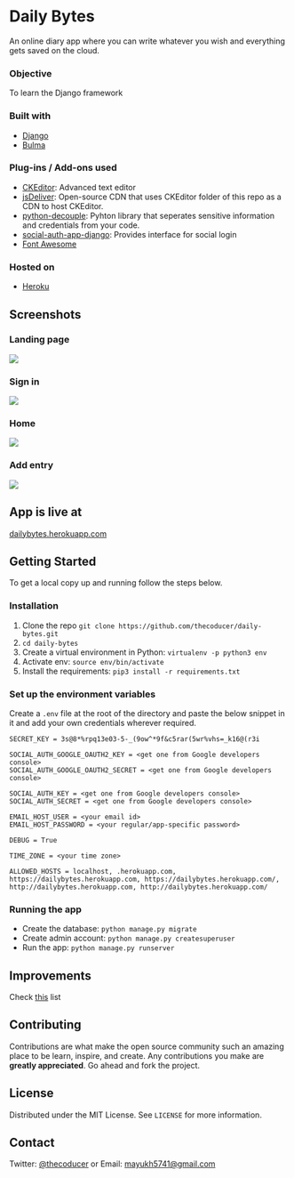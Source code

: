 # Daily Bytes
An online diary app where you can write whatever you wish and everything gets saved on the cloud.

### Objective
To learn the Django framework

### Built with
* [Django](https://www.djangoproject.com/)
* [Bulma](https://bulma.io/)

### Plug-ins / Add-ons used
* [CKEditor](https://ckeditor.com/): Advanced text editor
* [jsDeliver](https://www.jsdelivr.com/): Open-source CDN that uses CKEditor folder of this repo as a CDN to host CKEditor.
* [python-decouple](https://pypi.org/project/python-decouple/): Pyhton library that seperates sensitive information and credentials from your code.
* [social-auth-app-django](https://github.com/python-social-auth/social-app-django): Provides interface for social login
* [Font Awesome](https://fontawesome.com)

### Hosted on
* [Heroku](https://www.heroku.com/)

## Screenshots
### Landing page
![](https://raw.githubusercontent.com/thecoducer/daily-bytes/master/screenshots/Screenshot%20from%202019-09-12%2014-55-19.png)
### Sign in 
![](https://raw.githubusercontent.com/thecoducer/daily-bytes/master/screenshots/Screenshot%20from%202019-09-12%2018-59-23.png)
### Home
![](https://raw.githubusercontent.com/thecoducer/daily-bytes/master/screenshots/Screenshot%20from%202019-09-12%2018-57-05.png)
### Add entry
![](https://raw.githubusercontent.com/thecoducer/daily-bytes/master/screenshots/Screenshot%20from%202019-09-12%2018-54-07.png)

## App is live at
[dailybytes.herokuapp.com](https://dailybytes.herokuapp.com/)

## Getting Started
To get a local copy up and running follow the steps below.

### Installation
1. Clone the repo ```git clone https://github.com/thecoducer/daily-bytes.git```
2. ```cd daily-bytes```
3. Create a virtual environment in Python: ```virtualenv -p python3 env```
4. Activate env: ```source env/bin/activate```
5. Install the requirements: ```pip3 install -r requirements.txt```

### Set up the environment variables
Create a ```.env``` file at the root of the directory and paste the below snippet in it and add your own credentials wherever required.

```
SECRET_KEY = 3s@8*%rpq13e03-5-_(9ow^*9f&c5rar(5wr%vhs=_k16@(r3i

SOCIAL_AUTH_GOOGLE_OAUTH2_KEY = <get one from Google developers console>
SOCIAL_AUTH_GOOGLE_OAUTH2_SECRET = <get one from Google developers console>

SOCIAL_AUTH_KEY = <get one from Google developers console>
SOCIAL_AUTH_SECRET = <get one from Google developers console>

EMAIL_HOST_USER = <your email id>
EMAIL_HOST_PASSWORD = <your regular/app-specific password>

DEBUG = True

TIME_ZONE = <your time zone>

ALLOWED_HOSTS = localhost, .herokuapp.com, https://dailybytes.herokuapp.com, https://dailybytes.herokuapp.com/, http://dailybytes.herokuapp.com, http://dailybytes.herokuapp.com/
```

### Running the app
- Create the database: ```python manage.py migrate```
- Create admin account: ```python manage.py createsuperuser```
- Run the app: ```python manage.py runserver```

## Improvements
Check [this](https://github.com/thecoducer/daily-bytes/issues/1) list

## Contributing
Contributions are what make the open source community such an amazing place to be learn, inspire, and create. Any contributions you make are **greatly appreciated**. Go ahead and fork the project.

## License
Distributed under the MIT License. See `LICENSE` for more information.

## Contact
Twitter: [@thecoducer](https://twitter.com/thecoducer) or Email: [mayukh5741@gmail.com](mailto:mayukh5741@gmail.com)
